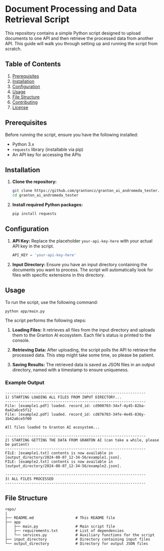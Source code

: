 # Document Processing and Data Retrieval Script

This repository contains a simple Python script designed to upload documents to one API and then retrieve the processed data from another API. This guide will walk you through setting up and running the script from scratch.

## Table of Contents
1. [Prerequisites](#prerequisites)
2. [Installation](#installation)
3. [Configuration](#configuration)
4. [Usage](#usage)
5. [File Structure](#file-structure)
6. [Contributing](#contributing)
7. [License](#license)

## Prerequisites

Before running the script, ensure you have the following installed:
- Python 3.x
- `requests` library (installable via pip)
- An API key for accessing the APIs

## Installation

1. **Clone the repository:**
   ```bash
   git clone https://github.com/grantoncz/granton_ai_andromeda_tester.git
   cd granton_ai_andromeda_tester
   ```

2. **Install required Python packages:**
   ```bash
   pip install requests
   ```

## Configuration

1. **API Key:**
   Replace the placeholder `your-api-key-here` with your actual API key in the script.

   ```python
   API_KEY = 'your-api-key-here'
   ```

2. **Input Directory:**
   Ensure you have an input directory containing the documents you want to process. The script will automatically look for files with specific extensions in this directory.

## Usage

To run the script, use the following command:

```bash
python app/main.py
```

The script performs the following steps:

1. **Loading Files:**
   It retrieves all files from the input directory and uploads them to the Granton AI ecosystem. Each file's status is printed to the console.

2. **Retrieving Data:**
   After uploading, the script polls the API to retrieve the processed data. This step might take some time, so please be patient.

3. **Saving Results:**
   The retrieved data is saved as JSON files in an output directory, named with a timestamp to ensure uniqueness.

### Example Output

```
----------------------------------------------------------------
1) STARTING LOADING ALL FILES FROM INPUT DIRECTORY...
----------------------------------------------------------------
File: [example1.pdf] loaded. record_id: cd900703-34xf-4y45-82ba-0a42a6ce5f12
File: [example2.pdf] loaded. record_id: cd876703-34fe-4e45-836y-1b42a6ce5f00

All files loaded to Granton AI ecosystem...

----------------------------------------------------------------
2) STARTING GETTING THE DATA FROM GRANTON AI (can take a while, please be patient)
----------------------------------------------------------------
FILE: [example1.txt] contents is now available in [output_directory/2024-08-07_12-34-56/example1.json].
FILE: [example2.txt] contents is now available in [output_directory/2024-08-07_12-34-56/example2.json].

----------------------------------------------------------------
3) ALL FILES PROCESSED
----------------------------------------------------------------
```

## File Structure
```
repo/
|
├── README.md                   # This README file
├── app
│   ├── main.py                 # Main script file
│   ├── requirements.txt        # List of dependencies
│   └── services.py             # Auxiliary functions for the script
├── input_directory             # Directory containing input files
└── output_directory            # Directory for output JSON files
```
